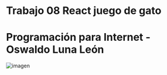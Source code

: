 # Trabajo 08 React juego de gato
# Programación para Internet - Oswaldo Luna León
![imagen](https://user-images.githubusercontent.com/111943025/195256616-8d6828c8-d6b1-4bf3-91c7-d854c9dedbf6.png)
